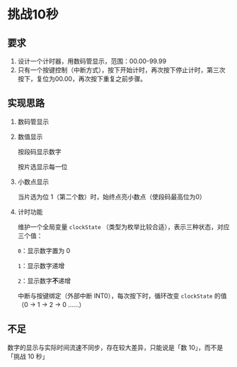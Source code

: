 # 挑战10秒

## 要求

1. 设计一个计时器，用数码管显示，范围：00.00-99.99
2. 只有一个按键控制（中断方式），按下开始计时，再次按下停止计时，第三次
按下，复位为00.00，再次按下重复之前步骤。

## 实现思路

1. 数码管显示

  1. 数值显示

     按段码显示数字

     按片选显示每一位

  2. 小数点显示

     当片选为位 1（第二个数）时，始终点亮小数点（使段码最高位为0）

2. 计时功能

   维护一个全局变量 `clockState` （类型为枚举比较合适），表示三种状态，对应三个值：

   `0`：显示数字置为 0

   `1`：显示数字递增

   `2`：显示数字**不**递增

   中断与按键绑定（外部中断 INT0），每次按下时，循环改变 `clockState` 的值（0 → 1 → 2 → 0 ……）

## 不足

数字的显示与实际时间流速不同步，存在较大差异，只能说是「数 10」，而不是「挑战 10 秒」